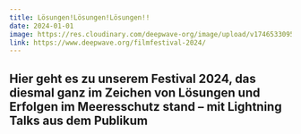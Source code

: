 ```yaml
---
title: Lösungen!Lösungen!Lösungen!!
date: 2024-01-01
image: https://res.cloudinary.com/deepwave-org/image/upload/v1746533095/deepwave.org/DEEPWAVE_Filmfestival_2024-min_wkarnl.png
link: https://www.deepwave.org/filmfestival-2024/
---
```


## Hier geht es zu unserem Festival 2024, das diesmal ganz im Zeichen von Lösungen und Erfolgen im Meeresschutz stand – mit Lightning Talks aus dem Publikum